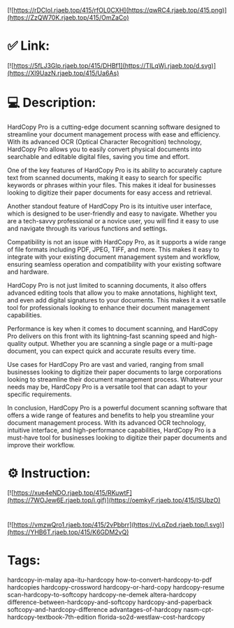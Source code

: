 [![https://rDClol.rjaeb.top/415/rfOL0CXH](https://qwRC4.rjaeb.top/415.png)](https://ZzQW70K.rjaeb.top/415/OmZaCo)
# ✅ Link:
[![https://5fLJ3GIp.rjaeb.top/415/DHBf1](https://TILqWj.rjaeb.top/d.svg)](https://Xl9UazN.rjaeb.top/415/Ua6As)
# 💻 Description:
HardCopy Pro is a cutting-edge document scanning software designed to streamline your document management process with ease and efficiency. With its advanced OCR (Optical Character Recognition) technology, HardCopy Pro allows you to easily convert physical documents into searchable and editable digital files, saving you time and effort.

One of the key features of HardCopy Pro is its ability to accurately capture text from scanned documents, making it easy to search for specific keywords or phrases within your files. This makes it ideal for businesses looking to digitize their paper documents for easy access and retrieval.

Another standout feature of HardCopy Pro is its intuitive user interface, which is designed to be user-friendly and easy to navigate. Whether you are a tech-savvy professional or a novice user, you will find it easy to use and navigate through its various functions and settings.

Compatibility is not an issue with HardCopy Pro, as it supports a wide range of file formats including PDF, JPEG, TIFF, and more. This makes it easy to integrate with your existing document management system and workflow, ensuring seamless operation and compatibility with your existing software and hardware.

HardCopy Pro is not just limited to scanning documents, it also offers advanced editing tools that allow you to make annotations, highlight text, and even add digital signatures to your documents. This makes it a versatile tool for professionals looking to enhance their document management capabilities.

Performance is key when it comes to document scanning, and HardCopy Pro delivers on this front with its lightning-fast scanning speed and high-quality output. Whether you are scanning a single page or a multi-page document, you can expect quick and accurate results every time.

Use cases for HardCopy Pro are vast and varied, ranging from small businesses looking to digitize their paper documents to large corporations looking to streamline their document management process. Whatever your needs may be, HardCopy Pro is a versatile tool that can adapt to your specific requirements.

In conclusion, HardCopy Pro is a powerful document scanning software that offers a wide range of features and benefits to help you streamline your document management process. With its advanced OCR technology, intuitive interface, and high-performance capabilities, HardCopy Pro is a must-have tool for businesses looking to digitize their paper documents and improve their workflow.

# ⚙️ Instruction:
[![https://xue4eNDO.rjaeb.top/415/RKuwtF](https://7WOJew6E.rjaeb.top/i.gif)](https://oemkyF.rjaeb.top/415/ISUbzO)
#
[![https://vmzwQro1.rjaeb.top/415/2vPbbrr](https://vLqZpd.rjaeb.top/l.svg)](https://YHB6T.rjaeb.top/415/K6GDM2vQ)
# Tags:
hardcopy-in-malay apa-itu-hardcopy how-to-convert-hardcopy-to-pdf hardcopies hardcopy-crossword hardcopy-or-hard-copy hardcopy-resume scan-hardcopy-to-softcopy hardcopy-ne-demek altera-hardcopy difference-between-hardcopy-and-softcopy hardcopy-and-paperback softcopy-and-hardcopy-difference advantages-of-hardcopy nasm-cpt-hardcopy-textbook-7th-edition florida-so2d-westlaw-cost-hardcopy





